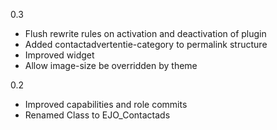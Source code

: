 0.3
- Flush rewrite rules on activation and deactivation of plugin
- Added contactadvertentie-category to permalink structure 
- Improved widget
- Allow image-size be overridden by theme

0.2
- Improved capabilities and role commits
- Renamed Class to EJO_Contactads